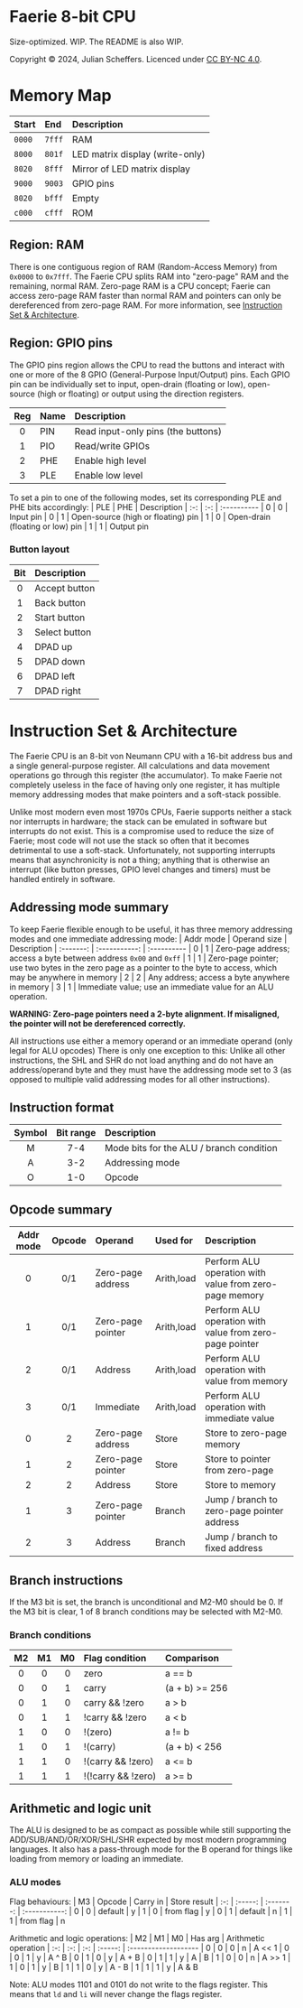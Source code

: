 
# Faerie 8-bit CPU
Size-optimized. WIP. The README is also WIP.

Copyright © 2024, Julian Scheffers. Licenced under [CC BY-NC 4.0](https://creativecommons.org/licenses/by-nc/4.0/).



# Memory Map
| Start  | End    | Description
| :----- | :----- | :----------
| `0000` | `7fff` | RAM
| `8000` | `801f` | LED matrix display (write-only)
| `8020` | `8fff` | Mirror of LED matrix display
| `9000` | `9003` | GPIO pins
| `8020` | `bfff` | Empty
| `c000` | `cfff` | ROM

## Region: RAM
There is one contiguous region of RAM (Random-Access Memory) from `0x0000` to `0x7fff`. The Faerie CPU splits RAM into "zero-page" RAM and the remaining, normal RAM.
Zero-page RAM is a CPU concept; Faerie can access zero-page RAM faster than normal RAM and pointers can only be dereferenced from zero-page RAM.
For more information, see [Instruction Set & Architecture](#instruction-set--architecture).

## Region: GPIO pins
The GPIO pins region allows the CPU to read the buttons and interact with one or more of the 8 GPIO (General-Purpose Input/Output) pins. Each GPIO pin can be individually set to input, open-drain (floating or low), open-source (high or floating) or output using the direction registers.

| Reg | Name | Description
| :-: | :--- | :----------
|  0  | PIN  | Read input-only pins (the buttons)
|  1  | PIO  | Read/write GPIOs
|  2  | PHE  | Enable high level
|  3  | PLE  | Enable low level

To set a pin to one of the following modes, set its corresponding PLE and PHE bits accordingly:
| PLE | PHE | Description
| :-: | :-: | :----------
|  0  |  0  | Input pin
|  0  |  1  | Open-source (high or floating) pin
|  1  |  0  | Open-drain (floating or low) pin
|  1  |  1  | Output pin

### Button layout
| Bit | Description
| :-: | :----------
|  0  | Accept button
|  1  | Back button
|  2  | Start button
|  3  | Select button
|  4  | DPAD up
|  5  | DPAD down
|  6  | DPAD left
|  7  | DPAD right



# Instruction Set & Architecture
The Faerie CPU is an 8-bit von Neumann CPU with a 16-bit address bus and a single general-purpose register.
All calculations and data movement operations go through this register (the accumulator).
To make Faerie not completely useless in the face of having only one register, it has multiple memory addressing modes that make pointers and a soft-stack possible.

Unlike most modern even most 1970s CPUs, Faerie supports neither a stack nor interrupts in hardware; the stack can be emulated in software but interrupts do not exist.
This is a compromise used to reduce the size of Faerie; most code will not use the stack so often that it becomes detrimental to use a soft-stack.
Unfortunately, not supporting interrupts means that asynchronicity is not a thing; anything that is otherwise an interrupt (like button presses, GPIO level changes and timers) must be handled entirely in software.

## Addressing mode summary
To keep Faerie flexible enough to be useful, it has three memory addressing modes and one immediate addressing mode:
| Addr mode | Operand size  | Description
| :-------: | :-----------: | :----------
|     0     |       1       | Zero-page address; access a byte between address `0x00` and `0xff`
|     1     |       1       | Zero-page pointer; use two bytes in the zero page as a pointer to the byte to access, which may be anywhere in memory
|     2     |       2       | Any address; access a byte anywhere in memory
|     3     |       1       | Immediate value; use an immediate value for an ALU operation.

**WARNING: Zero-page pointers need a 2-byte alignment. If misaligned, the pointer will not be dereferenced correctly.**

All instructions use either a memory operand or an immediate operand (only legal for ALU opcodes)
There is only one exception to this: Unlike all other instructions, the SHL and SHR do not load anything and do not have an address/operand byte and they must have the addressing mode set to 3 (as opposed to multiple valid addressing modes for all other instructions).



## Instruction format
| Symbol | Bit range | Description
| :----: | :-------: | :----------
|   M    |    7-4    | Mode bits for the ALU / branch condition
|   A    |    3-2    | Addressing mode
|   O    |    1-0    | Opcode

## Opcode summary
| Addr mode | Opcode  | Operand           | Used for   | Description
| :-------: | :-----: | :---------------- | :--------- | :----------
|     0     |   0/1   | Zero-page address | Arith,load | Perform ALU operation with value from zero-page memory
|     1     |   0/1   | Zero-page pointer | Arith,load | Perform ALU operation with value from zero-page pointer
|     2     |   0/1   | Address           | Arith,load | Perform ALU operation with value from memory
|     3     |   0/1   | Immediate         | Arith,load | Perform ALU operation with immediate value
|     0     |    2    | Zero-page address | Store      | Store to zero-page memory
|     1     |    2    | Zero-page pointer | Store      | Store to pointer from zero-page
|     2     |    2    | Address           | Store      | Store to memory
|     1     |    3    | Zero-page pointer | Branch     | Jump / branch to zero-page pointer address
|     2     |    3    | Address           | Branch     | Jump / branch to fixed address



## Branch instructions
If the M3 bit is set, the branch is unconditional and M2-M0 should be 0. If the M3 bit is clear, 1 of 8 branch conditions may be selected with M2-M0.

### Branch conditions
| M2  | M1  | M0  | Flag condition     | Comparison
| :-: | :-: | :-: | :----------------- | :---------
|  0  |  0  |  0  | zero               | a == b
|  0  |  0  |  1  | carry              | (a + b) >= 256
|  0  |  1  |  0  | carry && !zero     | a > b
|  0  |  1  |  1  | !carry && !zero    | a < b
|  1  |  0  |  0  | !(zero)            | a != b
|  1  |  0  |  1  | !(carry)           | (a + b) < 256
|  1  |  1  |  0  | !(carry && !zero)  | a <= b
|  1  |  1  |  1  | !(!carry && !zero) | a >= b


## Arithmetic and logic unit
The ALU is designed to be as compact as possible while still supporting the ADD/SUB/AND/OR/XOR/SHL/SHR expected by most modern programming languages. It also has a pass-through mode for the B operand for things like loading from memory or loading an immediate.

### ALU modes
Flag behaviours:
| M3  | Opcode  | Carry in  | Store result
| :-: | :-----: | :-------: | :-----------:
|  0  |    0    |  default  |       y
|  1  |    0    | from flag |       y
|  0  |    1    |  default  |       n
|  1  |    1    | from flag |       n

Arithmetic and logic operations:
| M2  | M1  | M0  | Has arg | Arithmetic operation
| :-: | :-: | :-: | :-----: | :-------------------
|  0  |  0  |  0  |    n    | A << 1
|  0  |  0  |  1  |    y    | A ^ B
|  0  |  1  |  0  |    y    | A + B
|  0  |  1  |  1  |    y    | A \| B
|  1  |  0  |  0  |    n    | A >> 1
|  1  |  0  |  1  |    y    | B
|  1  |  1  |  0  |    y    | A - B
|  1  |  1  |  1  |    y    | A & B

Note: ALU modes 1101 and 0101 do not write to the flags register. This means that `ld` and `li` will never change the flags register.
